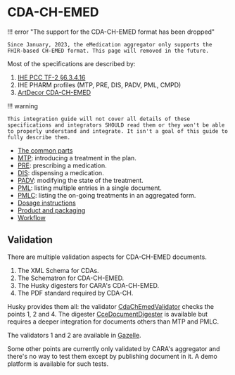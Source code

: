 # CDA-CH-EMED

!!! error "The support for the CDA-CH-EMED format has been dropped"

    Since January, 2023, the eMedication aggregator only supports the FHIR-based CH-EMED format. This page will removed in the future.

Most of the specifications are described by:

1. [IHE PCC TF-2 §6.3.4.16](https://www.ihe.net/uploadedFiles/Documents/PCC/IHE_PCC_TF_Vol2.pdf)
2. IHE PHARM profiles (MTP, PRE, DIS, PADV, PML, CMPD)
3. [ArtDecor CDA-CH-EMED](https://art-decor.org/art-decor/decor-templates--cdachemed-?section=templates)

!!! warning

    This integration guide will not cover all details of these specifications and integrators SHOULD read them or they won't be able to properly understand and integrate. It isn't a goal of this guide to fully describe them.

- [The common parts](common.md)
- [MTP](mtp.md): introducing a treatment in the plan.
- [PRE](pre.md): prescribing a medication.
- [DIS](dis.md): dispensing a medication.
- [PADV](padv.md): modifying the state of the treatment.
- [PML](pml.md): listing multiple entries in a single document.
- [PMLC](pmlc.md): listing the on-going treatments in an aggregated form.
- [Dosage instructions](dosage.md)
- [Product and packaging](product.md)
- [Workflow](workflow.md)

## Validation

There are multiple validation aspects for CDA-CH-EMED documents.

1. The XML Schema for CDAs.
2. The Schematron for CDA-CH-EMED.
3. The Husky digesters for CARA's CDA-CH-EMED.
4. The PDF standard required by CDA-CH.

Husky provides them all: the validator [CdaChEmedValidator](https://project-husky.github.io/husky/org/husky/emed/ch/cda/validation/CdaChEmedValidator.html) checks the points 1, 2 and 4.
The digester [CceDocumentDigester](https://project-husky.github.io/husky/org/husky/emed/ch/cda/digesters/CceDocumentDigester.html) is available but requires a deeper integration for documents others than MTP and PMLC. 

The validators 1 and 2 are available in [Gazelle](https://ehealthsuisse.ihe-europe.net/EVSClient/cda/validator.seam?standard=CDACH&extension=CDACH).

Some other points are currently only validated by CARA's aggregator and there's no way to test them except by publishing document in it.
A demo platform is available for such tests.
